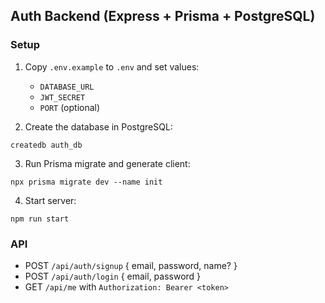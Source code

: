 ## Auth Backend (Express + Prisma + PostgreSQL)

### Setup

1. Copy `.env.example` to `.env` and set values:
   - `DATABASE_URL`
   - `JWT_SECRET`
   - `PORT` (optional)

2. Create the database in PostgreSQL:
```
createdb auth_db
```

3. Run Prisma migrate and generate client:
```
npx prisma migrate dev --name init
```

4. Start server:
```
npm run start
```

### API

- POST `/api/auth/signup` { email, password, name? }
- POST `/api/auth/login` { email, password }
- GET `/api/me` with `Authorization: Bearer <token>`



